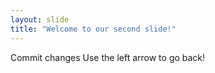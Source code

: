 ```yaml
---
layout: slide
title: "Welcome to our second slide!"
---
```

Commit changes
Use the left arrow to go back!
